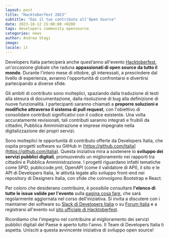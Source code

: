 ```yaml
---
layout: post
title: "Hacktoberfest 2023"
subtitle: "Dai il tuo contributo all'Open Source"
date: 2023-10-12 15:00:00 +0200
tags: developers community opensource
categories: news
author: Andrea Stagi
image:
locale: it
---
```

Developers Italia parteciperà anche quest’anno all'evento [Hacktoberfest](https://hacktoberfest.com/), un'occasione globale che raduna **appassionati di open source da tutto il mondo**. Durante l'intero mese di ottobre, gli interessati, a prescindere dal livello di esperienza, avranno l'opportunità di confrontarsi e divertirsi partecipando a diverse sfide. 

Gli ambiti di contributo sono molteplici, spaziando dalla traduzione di testi alla stesura di documentazione, dalla risoluzione di bug alla definizione di nuove funzionalità. I partecipanti saranno chiamati a **proporre soluzioni e modifiche attraverso il sistema di pull request**, con l'obiettivo di consolidare contributi significativi con il codice esistente. Una volta accuratamente revisionati, tali contributi saranno integrati e fruibili da cittadini, Pubblica Amministrazione e imprese impegnate nella digitalizzazione dei propri servizi. 

Sono molteplici le opportunità di contributo offerte da Developers Italia, che ospita progetti software su GitHub in [https://github.com/italia](https://github.com/italia). Questa iniziativa mira a sostenere lo **sviluppo dei servizi pubblici digitali**, promuovendo un miglioramento nei rapporti tra cittadini e Pubblica Amministrazione. I progetti riguardano infatti tematiche come SPID, publiccode.yml, OpenAPI (come il validatore di API), il sito e le API di Developers Italia, le attività legate allo sviluppo front-end nei repository di Designers Italia, con sfide che coinvolgono Bootstrap e React. 

Per coloro che desiderano contribuire, è possibile consultare **l'elenco di tutte le issue valide per l'evento** sulla [pagina cosa fare](https://developers.italia.it/it/cosa-fare?type=Hacktoberfest), che sarà regolarmente aggiornata nel corso dell'iniziativa. Si invita a discutere con i maintainer dei software su [Slack di Developers Italia](https://slack.developers.italia.it/) o su [Forum Italia](https://forum.italia.it/) e a registrarsi all'evento sul [sito ufficiale di Hacktoberfest](https://hacktoberfest.com/).

Ricordiamo che l'impegno nel contribuire al miglioramento dei servizi pubblici digitali del Paese è aperto tutto l'anno. Il Team di Developers Italia ti aspetta. Unisciti a questa avvincente iniziativa di sviluppo open source!
